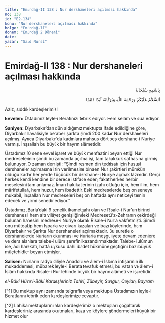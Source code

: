 ```yaml
---
title: "Emirdağ-II 138 : Nur dershaneleri açılması hakkında"
no: 138
id: "E2-138"
konu: "Nur dershaneleri açılması hakkında"
bolge: "Emirdağ-II"
donem: "Emirdağ 2 Dönemi"
date: 
yazar: "Said Nursî"
---
```


# Emirdağ-II 138 : Nur dershaneleri açılması hakkında

<p class="arabic" dir="rtl" title="Meal: “Her türlü noksan sıfatlardan yüce olan Allah’ın adıyla.”">بِاسْمِهِ سُبْحَانَهُ</p>

<p class="arabic" dir="rtl" title="Meal: “Allah’ın selâmı, rahmeti ve bereketleri, ebedî ve dâimî olarak üzerinize olsun.”">اَلسَّلاَمُ عَلَيْكُمْ وَرَحْمَةُ اللّٰهِ وَبَرَكَاتُهُ اَبَدًا دَائِمًا</p>

Aziz, sıddık kardeşlerimiz!

**Evvelen:** Üstadımız leyle-i Beratınızı tebrik ediyor. Hem selâm ve dua ediyor.

**Saniyen:** Diyarbakır’dan dün aldığımız mektupta ifade edildiğine göre, Diyarbakır havalisiyle beraber şarkta şimdi 200 kadar Nur dershaneleri açılmış. Ayrıca Diyarbakır’da kadınlara mahsus dört beş dershane-i Nuriye varmış. İnşaallah bu büyük bir hayrın alâmetidir.

Üstadımız 10 sene evvel işaret ve büyük menfaatini beyan ettiği Nur medreselerinin şimdi bu zamanda açılma işi, tam tahakkuk safhasına girmiş bulunuyor. O zaman demişti: “Şimdi resmen din tedrisatı için hususî dershaneler açılmasına izin verilmesine binaen Nur şakirtleri mümkün olduğu kadar her yerde küçücük bir dershane-i Nuriye açmak lâzımdır. Gerçi herkes kendi kendine bir derece istifade eder; fakat herkes herbir meselesini tam anlamaz. İman hakikatlerinin izahı olduğu için, hem ilim, hem mârifetullah, hem huzur, hem ibadettir. Eski medreselerde beş on seneye mukabil, inşaallah Nur medreseleri beş on haftada aynı neticeyi temin edecek ve yirmi senedir ediyor.”

Üstadımız, Barla’daki 9 senelik ikametgahı olan ve Risale-i Nur’un birinci dershanesi, hem altı vilâyet genişliğindeki Medresetü’z-Zehranın çekirdeği bulunan hanesini medrese-i Nuriye olarak Risale-i Nur’a vakfetmişti. Şimdi onu müteakip hem Isparta ve civarı kazaları ve bazı köylerinde, hem Diyarbakır ve Şarkta Nur dershaneleri açılmaktadır. Bu suretle o dershanelerde Nurların okunması ve Nurlarla meşguliyete devam edenlere ve ders alanlara talebe-i ulûm şerefini kazandırmaktadır. Talebe-i ulûmun ise, âdi harekâtı, hattâ uykusu dahi ibadet hükmüne geçtiğini bazı büyük müçtehidler beyan etmişler.

**Salisen:** Nurların radyo diliyle Anadolu ve âlem-i İslâma intişarının ilk mukaddemesi, mübarek leyle-i Berata tevafuk etmesi, bu vatan ve âlem-i İslâm hakkında Risale-i Nur lehinde büyük bir hayrın alâmeti ve işaretidir.

*el-Bâkî Hüve’l-Bâkî*
*Kardeşleriniz*
*Tahirî, Zübeyir, Sungur, Ceylan, Bayram*

[^1] Bu mektup aynı zamanda telgrafla veya mektupla Üstadımızın leyle-i Beratlarını tebrik eden kardeşlerimize cevaptır.

[^2] Lahika mektuplarını alan kardeşlerimiz o mektupları çoğaltarak kardeşlerimiz arasında okutmaları, kaza ve köylere göndermeleri büyük bir hizmet olur.
